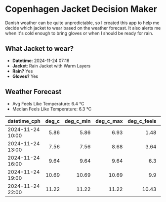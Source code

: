 
# Copenhagen Jacket Decision Maker

Danish weather can be quite unpredictable, so I created this app to help me decide which jacket to wear based on the weather forecast. 
It also alerts me when it's cold enough to bring gloves or when I should be ready for rain.

## What Jacket to wear?

- **Datetime**: 2024-11-24 07:16
- **Jacket**: Rain Jacket with Warm Layers
- **Rain?** Yes
- **Gloves?** Yes

## Weather Forecast
- Avg Feels Like Temperature: 6.4 °C
- Median Feels Like Temperature: 6.3 °C

| datetime_cph     |   deg_c |   deg_c_min |   deg_c_max |   deg_c_feels | weather   | wind   | rain   |
|:-----------------|--------:|------------:|------------:|--------------:|:----------|:-------|:-------|
| 2024-11-24 10:00 |    5.86 |        5.86 |        6.93 |          1.48 | Rain      | High   | Medium |
| 2024-11-24 13:00 |    7.56 |        7.56 |        8.68 |          3.64 | Rain      | High   | Medium |
| 2024-11-24 16:00 |    9.64 |        9.64 |        9.64 |          6.3  | Clouds    | High   | None   |
| 2024-11-24 19:00 |   10.69 |       10.69 |       10.69 |          9.9  | Clouds    | High   | None   |
| 2024-11-24 22:00 |   11.22 |       11.22 |       11.22 |         10.43 | Clouds    | High   | None   |
        